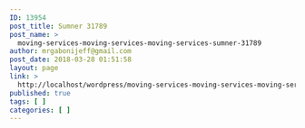 ```yaml
---
ID: 13954
post_title: Sumner 31789
post_name: >
  moving-services-moving-services-moving-services-sumner-31789
author: mrgabonijeff@gmail.com
post_date: 2018-03-28 01:51:58
layout: page
link: >
  http://localhost/wordpress/moving-services-moving-services-moving-services-sumner-31789/
published: true
tags: [ ]
categories: [ ]
---
```

